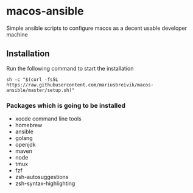 # macos-ansible
Simple ansible scripts to configure macos as a decent usable developer machine

## Installation

Run the following command to start the installation

```
sh -c "$(curl -fsSL https://raw.githubusercontent.com/mariusbreivik/macos-ansible/master/setup.sh)"
```

### Packages which is going to be installed
- xocde command line tools
- homebrew
- ansible
- golang
- openjdk
- maven
- node
- tmux
- fzf
- zsh-autosuggestions
- zsh-syntax-highlighting

